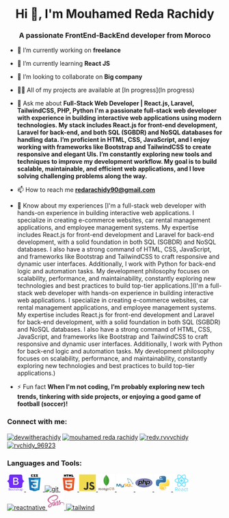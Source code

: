 <h1 align="center">Hi 👋, I'm Mouhamed Reda Rachidy</h1>
<h3 align="center">A passionate FrontEnd-BackEnd developer from Moroco</h3>

- 🔭 I’m currently working on **freelance**

- 🌱 I’m currently learning **React JS**

- 👯 I’m looking to collaborate on **Big company**

- 👨‍💻 All of my projects are available at [In progress](In progress)

- 💬 Ask me about **Full-Stack Web Developer | React.js, Laravel, TailwindCSS, PHP, Python I'm a passionate full-stack web developer with experience in building interactive web applications using modern technologies. My stack includes React.js for front-end development, Laravel for back-end, and both SQL (SGBDR) and NoSQL databases for handling data. I’m proficient in HTML, CSS, JavaScript, and I enjoy working with frameworks like Bootstrap and TailwindCSS to create responsive and elegant UIs. I’m constantly exploring new tools and techniques to improve my development workflow. My goal is to build scalable, maintainable, and efficient web applications, and I love solving challenging problems along the way.**

- 📫 How to reach me **redarachidy90@gmail.com**

- 📄 Know about my experiences [I'm a full-stack web developer with hands-on experience in building interactive web applications. I specialize in creating e-commerce websites, car rental management applications, and employee management systems. My expertise includes React.js for front-end development and Laravel for back-end development, with a solid foundation in both SQL (SGBDR) and NoSQL databases. I also have a strong command of HTML, CSS, JavaScript, and frameworks like Bootstrap and TailwindCSS to craft responsive and dynamic user interfaces. Additionally, I work with Python for back-end logic and automation tasks. My development philosophy focuses on scalability, performance, and maintainability, constantly exploring new technologies and best practices to build top-tier applications.](I'm a full-stack web developer with hands-on experience in building interactive web applications. I specialize in creating e-commerce websites, car rental management applications, and employee management systems. My expertise includes React.js for front-end development and Laravel for back-end development, with a solid foundation in both SQL (SGBDR) and NoSQL databases. I also have a strong command of HTML, CSS, JavaScript, and frameworks like Bootstrap and TailwindCSS to craft responsive and dynamic user interfaces. Additionally, I work with Python for back-end logic and automation tasks. My development philosophy focuses on scalability, performance, and maintainability, constantly exploring new technologies and best practices to build top-tier applications.)

- ⚡ Fun fact **When I'm not coding, I’m probably exploring new tech trends, tinkering with side projects, or enjoying a good game of football (soccer)!**

<h3 align="left">Connect with me:</h3>
<p align="left">
<a href="https://dev.to/devwitherachidy" target="blank"><img align="center" src="https://raw.githubusercontent.com/rahuldkjain/github-profile-readme-generator/master/src/images/icons/Social/devto.svg" alt="devwitherachidy" height="30" width="40" /></a>
<a href="https://linkedin.com/in/mouhamed reda rachidy" target="blank"><img align="center" src="https://raw.githubusercontent.com/rahuldkjain/github-profile-readme-generator/master/src/images/icons/Social/linked-in-alt.svg" alt="mouhamed reda rachidy" height="30" width="40" /></a>
<a href="https://instagram.com/redv.rvvvchidy" target="blank"><img align="center" src="https://raw.githubusercontent.com/rahuldkjain/github-profile-readme-generator/master/src/images/icons/Social/instagram.svg" alt="redv.rvvvchidy" height="30" width="40" /></a>
<a href="https://discord.gg/rvchidy_96923" target="blank"><img align="center" src="https://raw.githubusercontent.com/rahuldkjain/github-profile-readme-generator/master/src/images/icons/Social/discord.svg" alt="rvchidy_96923" height="30" width="40" /></a>
</p>

<h3 align="left">Languages and Tools:</h3>
<p align="left"> <a href="https://getbootstrap.com" target="_blank" rel="noreferrer"> <img src="https://raw.githubusercontent.com/devicons/devicon/master/icons/bootstrap/bootstrap-plain-wordmark.svg" alt="bootstrap" width="40" height="40"/> </a> <a href="https://www.w3schools.com/css/" target="_blank" rel="noreferrer"> <img src="https://raw.githubusercontent.com/devicons/devicon/master/icons/css3/css3-original-wordmark.svg" alt="css3" width="40" height="40"/> </a> <a href="https://git-scm.com/" target="_blank" rel="noreferrer"> <img src="https://www.vectorlogo.zone/logos/git-scm/git-scm-icon.svg" alt="git" width="40" height="40"/> </a> <a href="https://www.w3.org/html/" target="_blank" rel="noreferrer"> <img src="https://raw.githubusercontent.com/devicons/devicon/master/icons/html5/html5-original-wordmark.svg" alt="html5" width="40" height="40"/> </a> <a href="https://developer.mozilla.org/en-US/docs/Web/JavaScript" target="_blank" rel="noreferrer"> <img src="https://raw.githubusercontent.com/devicons/devicon/master/icons/javascript/javascript-original.svg" alt="javascript" width="40" height="40"/> </a> <a href="https://www.mongodb.com/" target="_blank" rel="noreferrer"> <img src="https://raw.githubusercontent.com/devicons/devicon/master/icons/mongodb/mongodb-original-wordmark.svg" alt="mongodb" width="40" height="40"/> </a> <a href="https://www.mysql.com/" target="_blank" rel="noreferrer"> <img src="https://raw.githubusercontent.com/devicons/devicon/master/icons/mysql/mysql-original-wordmark.svg" alt="mysql" width="40" height="40"/> </a> <a href="https://www.php.net" target="_blank" rel="noreferrer"> <img src="https://raw.githubusercontent.com/devicons/devicon/master/icons/php/php-original.svg" alt="php" width="40" height="40"/> </a> <a href="https://www.python.org" target="_blank" rel="noreferrer"> <img src="https://raw.githubusercontent.com/devicons/devicon/master/icons/python/python-original.svg" alt="python" width="40" height="40"/> </a> <a href="https://reactjs.org/" target="_blank" rel="noreferrer"> <img src="https://raw.githubusercontent.com/devicons/devicon/master/icons/react/react-original-wordmark.svg" alt="react" width="40" height="40"/> </a> <a href="https://reactnative.dev/" target="_blank" rel="noreferrer"> <img src="https://reactnative.dev/img/header_logo.svg" alt="reactnative" width="40" height="40"/> </a> <a href="https://sass-lang.com" target="_blank" rel="noreferrer"> <img src="https://raw.githubusercontent.com/devicons/devicon/master/icons/sass/sass-original.svg" alt="sass" width="40" height="40"/> </a> <a href="https://tailwindcss.com/" target="_blank" rel="noreferrer"> <img src="https://www.vectorlogo.zone/logos/tailwindcss/tailwindcss-icon.svg" alt="tailwind" width="40" height="40"/> </a> </p>
